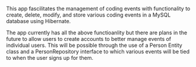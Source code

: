 This app fascilitates the management of coding events with functionality to create, delete, modify, and store various coding events in a MySQL database using Hibernate. 

The app currently has all the above functioanlity but there are plans in the future to allow users to create accounts to better manage events of individual users.
This will be possible through the use of a Person Entity class and a PersonRepository interface to which various events will be tied to when the user signs up for them. 
